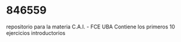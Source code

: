 # 846559
repositorio para la materia C.A.I. - FCE UBA
Contiene los primeros 10 ejercicios introductorios
